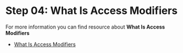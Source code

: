 
# Step 04: What Is Access Modifiers

For more information you can find resource about **What Is Access Modifiers**

-  [What Is Access Modifiers](https://www.freecodecamp.org/news/object-oriented-programming-concepts-java/)  







